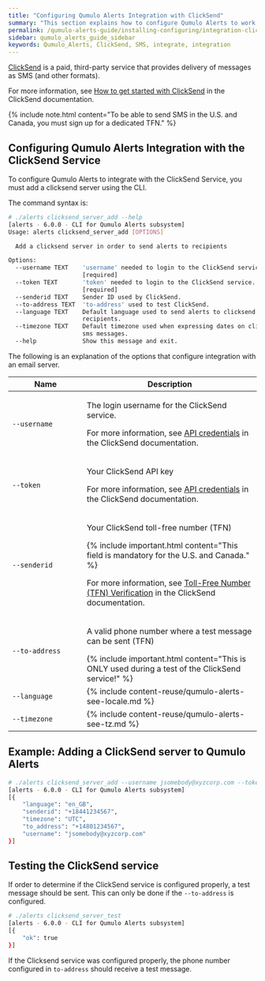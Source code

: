 ```yaml
---
title: "Configuring Qumulo Alerts Integration with ClickSend"
summary: "This section explains how to configure Qumulo Alerts to work with the ClickSend service."
permalink: /qumulo-alerts-guide/installing-configuring/integration-clicksend.html
sidebar: qumulo_alerts_guide_sidebar
keywords: Qumulo_Alerts, ClickSend, SMS, integrate, integration
---
```


[ClickSend](https://www.clicksend.com/en/) is a paid, third-party service that provides delivery of messages as SMS (and other formats). 

For more information, see [How to get started with ClickSend](https://help.clicksend.com/article/3pp05c4fcs-how-to-get-started-with-clicksend) in the ClickSend documentation.

{% include note.html content="To be able to send SMS in the U.S. and Canada, you must sign up for a dedicated TFN." %}

## Configuring Qumulo Alerts Integration with the ClickSend Service
To configure Qumulo Alerts to integrate with the ClickSend Service, you must add a clicksend server using the CLI.

The command syntax is:

```bash
# ./alerts clicksend_server_add --help
[alerts - 6.0.0 - CLI for Qumulo Alerts subsystem]
Usage: alerts clicksend_server_add [OPTIONS]

  Add a clicksend server in order to send alerts to recipients

Options:
  --username TEXT    'username' needed to login to the ClickSend service.
                     [required]
  --token TEXT       'token' needed to login to the ClickSend service.
                     [required]
  --senderid TEXT    Sender ID used by ClickSend.
  --to-address TEXT  'to-address' used to test ClickSend.
  --language TEXT    Default language used to send alerts to clicksend
                     recipients.
  --timezone TEXT    Default timezone used when expressing dates on clicksend
                     sms messages.
  --help             Show this message and exit.

```

The following is an explanation of the options that configure integration with an email server.

<table>
  <colgroup>
    <col span="1" style="width: 30%;">
    <col span="1" style="width: 70%;">
  </colgroup>
<thead>
  <tr>
    <th>Name</th>
    <th>Description</th>
  </tr>
</thead>
<tbody>
  <tr>
    <td><code>--username</code></td>
    <td>
      <p>The login username for the ClickSend service.</p>
      <p>For more information, see <a href="https://help.clicksend.com/article/dghaoyf7tg-api-credentials">API credentials</a> in the ClickSend documentation.</p>
    </td>
  </tr> 
  <tr>
    <td><code>--token</code></td>
    <td>
      <p>Your ClickSend API key</p>
      <p>For more information, see <a href="https://help.clicksend.com/article/dghaoyf7tg-api-credentials">API credentials</a> in the ClickSend documentation.</p>
    </td>
  </tr> 
  <tr>
    <td><code>--senderid</code></td>
    <td>
      <p>Your ClickSend toll-free number (TFN)</p>
      {% include important.html content="This field is mandatory for the U.S. and Canada." %}
      <p>For more information, see <a href="https://help.clicksend.com/article/b06v2x81sy-toll-free-number-tfn-verification">Toll-Free Number (TFN) Verification</a> in the ClickSend documentation.</p>
    </td>
  </tr>
  <tr>
    <td><code>--to-address</code></td>
    <td>
      <p>A valid phone number where a test message can be sent (TFN)</p>
      {% include important.html content="This is ONLY used during a test of the ClickSend service!" %}
    </td>
  </tr>
  <tr>
    <td><code>--language</code></td>
    <td>
      {% include content-reuse/qumulo-alerts-see-locale.md %}
    </td>
  </tr>
  <tr>
    <td><code>--timezone</code></td>
    <td>
      {% include content-reuse/qumulo-alerts-see-tz.md %}
    </td>
  </tr>
</tbody>
</table>
  
## Example: Adding a ClickSend server to Qumulo Alerts
  
```bash
# ./alerts clicksend_server_add --username jsomebody@xyzcorp.com --token 12345678-ABCDEFGH-12345678-ABCDEFGH --senderid "+18441234567" --to-address "+14801234567"
[alerts - 6.0.0 - CLI for Qumulo Alerts subsystem]
[{
    "language": "en_GB",
    "senderid": "+18441234567",
    "timezone": "UTC",
    "to_address": "+14801234567",
    "username": "jsomebody@xyzcorp.com"
}]
```
## Testing the ClickSend service

If order to determine if the ClickSend service is configured properly, a test message should be sent.
This can only be done if the `--to-address` is configured.
  
```bash
# ./alerts clicksend_server_test
[alerts - 6.0.0 - CLI for Qumulo Alerts subsystem]
[{
    "ok": true
}]
```
If the Clicksend service was configured properly, the phone number configured in `to-address` should receive a test message.